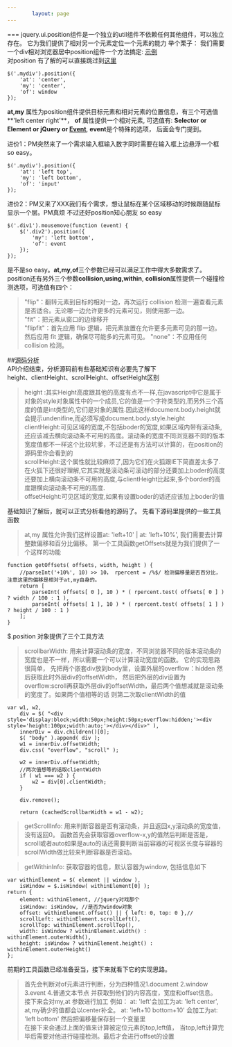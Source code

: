 ```yaml
---
        layout: page
---
```

===
jquery.ui.position组件是一个独立的util组件不依赖任何其他组件，可以独立存在。
它为我们提供了相对另一个元素定位一个元素的能力
举个栗子： 我们需要一个div相对浏览器居中position组件一个方法搞定: <a href="#" target="_blank">示例</a></br>
对position 有了解的可以直接跳过到<a href="#source">这里</a>

    $('.mydiv').position({
        'at': 'center',
        'my': 'center',
        'of': window
    });
**at,my** 属性为position组件提供目标元素和相对元素的位置信息，有三个可选值**'left center right'**， **of**
属性提供一个相对元素, 可选值有: **Selector or Element or jQuery or <a href="#">Event</a>**, **event**是个特殊的选项，
后面会专门提到。

进价1：PM突然来了一个需求输入框输入数字同时需要在输入框上边悬浮一个框 so easy。

    $('.mydiv').position({
        'at': 'left top',
        'my': 'left bottom',
        'of': 'input'
    });
    
进价2：PM又来了XXX我们有个需求，想让鼠标在某个区域移动的时候跟随鼠标显示一个层。PM真烦 不过还好position知心朋友
so easy 

    $('.div1').mousemove(function (event) {
        $('.div2').position({
            'my': 'left bottom',
            'of': event
        });
    });
    
是不是so easy。**at,my,of**三个参数已经可以满足工作中得大多数需求了。position还有另外三个参数**collision,using,within**,
**collision**属性提供一个碰撞检测选项，可选值有四个：
>   "flip"：翻转元素到目标的相对一边，再次运行 collision 检测一遍查看元素是否适合。无论哪一边允许更多的元素可见，则使用那一边。<br>
    "fit"：把元素从窗口的边缘移开<br>
    "flipfit"：首先应用 flip 逻辑，把元素放置在允许更多元素可见的那一边。然后应用 fit 逻辑，确保尽可能多的元素可见。
    "none"：不应用任何 collision 检测。
  
##<a href="javascript:void();" name="source">源码分析</a>  
API介绍结束，分析源码前有些基础知识有必要先了解下</br>
height、clientHeight、scrollHeight、offsetHeight区别
>   height :其实Height高度跟其他的高度有点不一样,在javascript中它是属于对象的style对象属性中的一个成员,它的值是一个字符类型的,而另外三个高度的值是int类型的,它们是对象的属性.因此这样document.body.height就会提示undenifine,而必须写成document.body.style.height<br>
    clientHeight:可见区域的宽度,不包括boder的宽度,如果区域内带有滚动条,还应该减去横向滚动条不可用的高度。滚动条的宽度不同浏览器不同的版本宽度值都不一样这个比较坑爹，不过还是有方法可以计算的，在position的源码里你会看到的</br>
    scrollHeight:这个属性就比较麻烦了,因为它们在火狐跟IE下简直差太多了.在火狐下还很好理解,它其实就是滚动条可滚动的部分还要加上boder的高度还要加上横向滚动条不可用的高度,与clientHeight比起来,多个border的高度跟横向滚动条不可用的高度.</br>
    offsetHeight:可见区域的宽度,如果有设置boder的话还应该加上boder的值
    
基础知识了解后，就可以正式分析看他的源码了。 先看下源码里提供的一些工具函数
>   at,my 属性允许我们这样设置at: 'left+10' | at: 'left+10%', 我们需要去计算整数偏移和百分比偏移。
    第一个工具函数getOffsets就是为我们提供了一个这样的功能
    
    function getOffsets( offsets, width, height ) {
        //parseInt('+10%', 10) >> 10， rpercent = /%$/ 检测偏移量是否百分比，注意这里的偏移是相对于at,my自身的。
        return [
    		parseInt( offsets[ 0 ], 10 ) * ( rpercent.test( offsets[ 0 ] ) ? width / 100 : 1 ),
    		parseInt( offsets[ 1 ], 10 ) * ( rpercent.test( offsets[ 1 ] ) ? height / 100 : 1 )
    	];
    }   

$.position 对象提供了三个工具方法
>   scrollbarWidth: 用来计算滚动条的宽度，不同浏览器不同的版本滚动条的宽度也是不一样，所以需要一个可以计算滚动宽度的函数。
    它的实现思路很简单， 先把两个嵌套div放到body里，设置外层的overflow：hidden 然后获取此时外层div的offsetWidth，
    然后把外层的div设置为overflow:scroll再获取外层div的offsetWidth，最后两个值想减就是滚动条的宽度了。如果两个值相等的话 则第二次取clientWidth的值
    
    var w1, w2,
		div = $( "<div style='display:block;width:50px;height:50px;overflow:hidden;'><div style='height:100px;width:auto;'></div></div>" ),
		innerDiv = div.children()[0];
    	$( "body" ).append( div );
    	w1 = innerDiv.offsetWidth;
    	div.css( "overflow", "scroll" );
    
    	w2 = innerDiv.offsetWidth;
        //两次值想等的话取clientWidth
    	if ( w1 === w2 ) {
    		w2 = div[0].clientWidth;
    	}
    
    	div.remove();
    
    	return (cachedScrollbarWidth = w1 - w2);
        
>   getScrollInfo:  用来判断容器是否有滚动条，并且返回x,y滚动条的宽度值，没有返回0。 
    函数首先会获取容器overflow-x,y的值然后判断是否是，scroll或者auto如果是auto的话还需要判断当前容器的可视区长度与容器的scrollWidth做比较来判断容器是否滚动。
    
>   getWithinInfo: 获取容器的信息，默认容器为window, 包括信息如下

    var withinElement = $( element || window ),
        isWindow = $.isWindow( withinElement[0] );
	return {
		element: withinElement, //jquery对戏那个
		isWindow: isWindow, //是否为window对象
		offset: withinElement.offset() || { left: 0, top: 0 },//
		scrollLeft: withinElement.scrollLeft(),
		scrollTop: withinElement.scrollTop(),
		width: isWindow ? withinElement.width() : withinElement.outerWidth(),
		height: isWindow ? withinElement.height() : withinElement.outerHeight()
	};

前期的工具函数已经准备妥当，接下来就看下它的实现思路。
>   首先会判断对of元素进行判断，分为四种情况1.document 2.window 3.event 4.普通文本节点 并获取到他们的内容高度，宽度和offset信息。</br>
    接下来会对my,at 参数进行加工 例如： at: 'left'会加工为at: 'left center', at,my确少的值都会以center补全。 at: 'left+10 bottom+10' 会加工为at: 'left bottom' 然后把偏移量保存到一个变量里</br>
    在接下来会通过上面的值来计算被定位元素的top,left值， 当top,left计算完毕后需要对他进行碰撞检测。最后才会进行offset的设置
